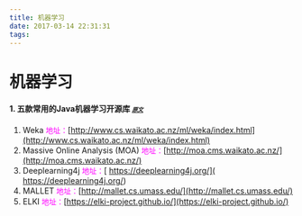 ```yaml
---
title: 机器学习
date: 2017-03-14 22:31:31
tags:
---
```

# 机器学习
#### 1. 五款常用的Java机器学习开源库 <font color=#ff00ff size=1>*[原文](http://www.ctolib.com/topics-111712.html)*</font>
  1. Weka   <font color=#ff00ff size=2 >地址：</font>[http://www.cs.waikato.ac.nz/ml/weka/index.html](http://www.cs.waikato.ac.nz/ml/weka/index.html)
  2. Massive Online Analysis (MOA)   <font color=#ff00ff size=2>地址：</font>[http://moa.cms.waikato.ac.nz/](http://moa.cms.waikato.ac.nz/)
  3. Deeplearning4j   <font color=#ff00ff size=2>地址：</font>[ https://deeplearning4j.org/]( https://deeplearning4j.org/)
  4. MALLET  <font color=#ff00ff size=2> 地址：</font>[http://mallet.cs.umass.edu/](http://mallet.cs.umass.edu/)
  5. ELKI  <font color=#ff00ff size=2> 地址：</font>[https://elki-project.github.io/](https://elki-project.github.io/)
